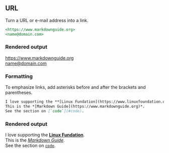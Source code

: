 ## URL

Turn a URL or e-mail address into a link.
```md
<https://www.markdownguide.org>
<name@domain.com>
```

### Rendered output

<https://www.markdownguide.org><br>
<name@domain.com>

### Formatting

To emphasize links, add asterisks before and after the brackets and parentheses.
```md
I love supporting the **[Linux Fundation](https://www.linuxfoundation.org/)**.
This is the *[Markdown Guide](https://www.markdownguide.org)*.
See the section on [`code`](#code).
```

### Rendered output

I love supporting the
**[Linux Fundation](https://www.linuxfoundation.org/)**.<br>
This is the *[Markdown Guide](https://www.markdownguide.org)*.<br>
See the section on [`code`](#code).
